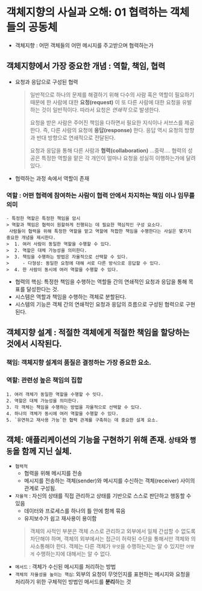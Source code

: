# 객체지향의 사실과 오해: 01 협력하는 객체들의 공동체
- 객체지향 : 어떤 객체들의 어떤 메시지를 주고받으며 협력하는가
## 객체지향에서 가장 중요한 개념 : **역할, 책임, 협력**
  - 요청과 응답으로 구성된 협력
    > 일반적으로 하나의 문제를 해결하기 위해 다수의 사람 혹은 역할이 필요하기 때문에 한 사람에 대한 **요청(request)** 이 또 다른 사람에 대한 요청을 유발하는 것이 일반적이다. 따라서 요청은 *연쇄적* 으로 발생한다.
    >
    > 요청을 받은 사람은 주어진 책임을 다하면서 필요한 지식이나 서브스를 제공한다. 즉, 다른 사람의 요청에 **응답(response)** 한다. 응답 역시 요청의 방향과 반대 방향으로 연쇄적으로 전달된다.
    >
    > 요청과 응답을 통해 다른 사람과 **협력(collaboration)** ...중략.... 협력의 성공은 특정한 역할을 맡은 각 개인이 얼마나 요청을 성실히 이행하는가에 달려 있다.
    >
  - 협력하는 과정 속에서 역할이 존재
  ### 역할 : 어떤 협력에 참여하는 사람이 협력 안에서 차지하는 **책임** 이나 임무를 의미
    - 특정한 역할은 특정한 책임을 암시
    > 역할과 책임은 협력이 원할하게 진행되는 데 필요한 핵심적인 구성 요소다.
     사람들이 협력을 위해 특정한 역할을 맡고 역할에 적합한 책임을 수행한다는 사실은 몇가지 중요한 개념을 제시한다.
    >  1. 여러 사람이 동일한 역할을 수행할 수 있다.
    >  2. 역할은 대체 가능성을 의미한다.
    >  3. 책임을 수행하는 방법은 자율적으로 선택할 수 있다.
    >     - 다형성: 동일한 요청에 대해 서로 다른 방식으로 응답할 수 있다.
    >  4. 한 사람이 동시에 여러 역할을 수행할 수 있다.
- 협력의 핵심: 특정한 책임을 수행하는 역할들 간의 연쇄적인 요청과 응답을 통해 목표를 달성한다는 것.
- 시스템은 역할과 책임을 수행하는 객체로 분할된다.
- 시스템의 기능은 객체 간의 연쇄적인 요청과 응답의 흐름으로 구성된 협력으로 구현된다.
## 객체지향 설계 : 적절한 객체에게 적절한 책임을 할당하는 것에서 시작된다.
  ### 책임: 객체지향 설계의 품질은 결정하는 가장 중요한 요소.
  ### 역할: 관련성 높은 책임의 집합
    1. 여러 객체가 동일한 역할을 수행할 수 잇다.
    2. 역할은 대체 가능성을 의미한다.
    3. 각 객체는 책임을 수행하는 방법을 자율적으로 선택할 수 있다.
    4. 하나의 객체가 동시에 여러 역할을 수행할 수 있다.
    5. `유연하고 재사용 가능`한 협력 관계를 구축하는 데 중요한 설계 요소.


## 객체: 애플리케이션의 기능을 구현하기 위해 존재. `상태`와 `행동`을 함께 지닌 실체.
  - `협력적`
    - 협력을 위해 메시지를 전송
    - 메시지를 전송하는 객체(sender)와 메시지를 수신하는 객체(receiver) 사이의 관계로 구성됨.
  - `자율적` : 자신의 상태를 직접 관리하고 상태를 기반으로 스스로 판단하고 행동할 수 있음
    - 데이터와 프로세스를 하나의 틀 안에 함께 묶음
    - 유지보수가 쉽고 재사용이 용이함
    > 객체의 사적인 부분은 객체 스스로 관리하고 외부에서 일체 간섭할 수 없도록 차단해야 하며,
    > 객체의 외부에서는 접근이 허락된 수단을 통해서만 객체와 의사소통해야 한다.
    > 객체는 다른 객체가 `무엇`을 수행하는지는 알 수 있지만 `어떻게` 수행하는지에 대해서는 알 수 없다.
  - `메서드` : 객체가 수신된 메시지를 처리하는 방법
  - `객체의 자율성을 높이는 핵심`: 외부의 요청이 무엇인지를 표현하는 메시지와 요청을 처리하기 위한 구체적인 방법인 메서드를 **분리**하는 것

